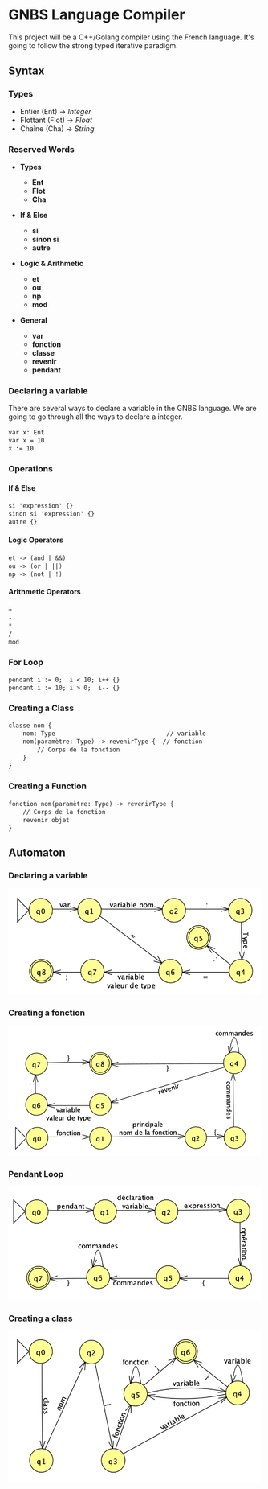 # GNBS Language Compiler

This project will be a C++/Golang compiler using the French language.
It's going to follow the strong typed iterative paradigm.

## Syntax

### Types

- Entier (Ent) -> *Integer*
- Flottant (Flot) -> *Float*
- Chaîne (Cha) -> *String*

### Reserved Words
- **Types**
    - **Ent**
    - **Flot**
    - **Cha**
- **If & Else**
    - **si**
    - **sinon si**
    - **autre**
- **Logic & Arithmetic**
    - **et**
    - **ou**
    - **np**
    - **mod**
  
- **General**
    - **var**
    - **fonction** 
    - **classe**
    - **revenir**
    - **pendant**


### Declaring a variable

There are several ways to declare a variable in the GNBS language. We are going to go through all the ways to declare a integer.

```
var x: Ent
var x = 10
x := 10
```

### Operations

#### If & Else

```
si 'expression' {}
sinon si 'expression' {}
autre {}
```

#### Logic Operators

```
et -> (and | &&)
ou -> (or | ||)
np -> (not | !)
```

#### Arithmetic Operators

```
+
-
*
/
mod
```

### For Loop
```
pendant i := 0;  i < 10; i++ {}
pendant i := 10; i > 0;  i-- {}
```

### Creating a Class
```
classe nom {
    nom: Type                               // variable
    nom(paramètre: Type) -> revenirType {  // fonction
        // Corps de la fonction
    }
}
```

###  Creating a Function
```
fonction nom(paramètre: Type) -> revenirType {
    // Corps de la fonction
    revenir objet
}
```

## Automaton

### Declaring a variable

![Optional Text](./imgs/variable.png)

### Creating a fonction

![Optional Text](./imgs/fonction.png)

### Pendant Loop

![Optional Text](./imgs/pendant.png)

### Creating a class

![Optional Text](./imgs/classe.png)

